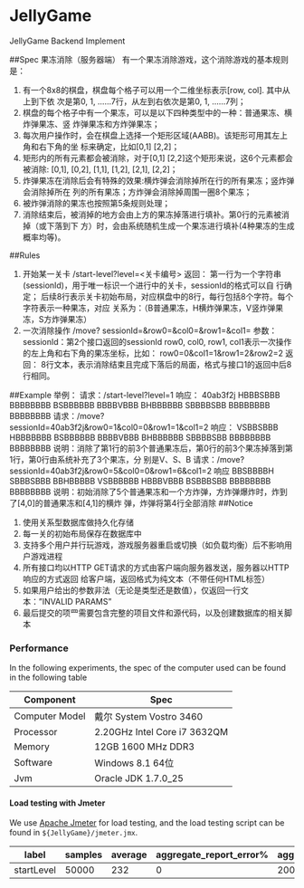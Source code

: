 # JellyGame
JellyGame Backend Implement

##Spec
果冻消除（服务器端）
有⼀个果冻消除游戏，这个消除游戏的基本规则是：
1. 有⼀个8x8的棋盘，棋盘每个格⼦可以⽤⼀个⼆维坐标表⽰[row, col]. 其中从上到下依
次是第0, 1, ……7⾏，从左到右依次是第0, 1, ……7列；
2. 棋盘的每个格⼦中有⼀个果冻，可以是以下四种类型中的⼀种：普通果冻、横炸弹果冻、竖
炸弹果冻和⽅炸弹果冻；
3. 每次⽤户操作时，会在棋盘上选择⼀个矩形区域(AABB)。该矩形可⽤其左上⾓和右下⾓的坐
标来确定，⽐如[0,1] [2,2]；
4. 矩形内的所有元素都会被消除，对于[0,1] [2,2]这个矩形来说，这6个元素都会被消除:
[0,1], [0,2], [1,1], [1,2], [2,1], [2,2]；
5. 炸弹果冻在消除后会有特殊的效果:横炸弹会消除掉所在⾏的所有果冻；竖炸弹会消除掉所在
列的所有果冻；⽅炸弹会消除掉周围⼀圈8个果冻；
6. 被炸弹消除的果冻也按照第5条规则处理；
7. 消除结束后，被消掉的地⽅会由上⽅的果冻掉落进⾏填补。第0⾏的元素被消掉（或下落到下
⽅）时，会由系统随机⽣成⼀个果冻进⾏填补(4种果冻的⽣成概率均等)。

##Rules
1. 开始某⼀关卡
/start-level?level=<关卡编号>
返回：
第⼀⾏为⼀个字符串(sessionId)，⽤于唯⼀标识⼀个进⾏中的关卡，sessionId的格式可以⾃
⾏确定；
后续8⾏表⽰关卡初始布局，对应棋盘中的8⾏，每⾏包括8个字符。每个字符表⽰⼀种果冻，对应
关系为：（B普通果冻，H横炸弹果冻，V竖炸弹果冻，S⽅炸弹果冻）
2. ⼀次消除操作
/move?
sessionId=<sessionId>&row0=<row0>&col0=<col0>&row1=<row1>&col1=<col1>
参数：
sessionId：第2个接⼝返回的sessionId
row0, col0, row1, col1表⽰⼀次操作的左上⾓和右下⾓的果冻坐标，⽐如：
row0=0&col1=1&row1=2&row2=2
返回：
8行文本，表示消除结束且完成下落后的局⾯，格式与接⼝1的返回中后8⾏相同。

##Example
举例：
请求：/start-level?level=1
响应：
40ab3f2j
HBBBSBBB
BBBBBBBB
BSBBBBBB
BBBBVBBB
BHBBBBBB
SBBBBSBB
BBBBBBBB
BBBBBBBB
请求：/move?sessionId=40ab3f2j&row0=1&col0=0&row1=1&col1=2
响应：
VSBBSBBB
HBBBBBBB
BSBBBBBB
BBBBVBBB
BHBBBBBB
SBBBBSBB
BBBBBBBB
BBBBBBBB
说明：消除了第1⾏的前3个普通果冻后，第0⾏的前3个果冻掉落到第1⾏，第0⾏由系统补充了3个果冻，分
别是V、S、B
请求：/move?sessionId=40ab3f2j&row0=5&col0=0&row1=6&col1=2
响应
BBSBBBBH
SBBBSBBB
BBHBBBBB
VSBBBBBB
HBBBVBBB
BSBBBSBB
BBBBBBBB
BBBBBBBB
说明：初始消除了5个普通果冻和⼀个⽅炸弹，⽅炸弹爆炸时，炸到了[4,0]的普通果冻和[4,1]的横炸
弹，炸弹将第4⾏全部消除
##Notice
1. 使⽤关系型数据库做持久化存储
2. 每⼀关的初始布局保存在数据库中
3. ⽀持多个⽤户并⾏玩游戏，游戏服务器重启或切换（如负载均衡）后不影响⽤户游戏进程
4. 所有接⼝均以HTTP GET请求的⽅式由客户端向服务器发送，服务器以HTTP响应的⽅式返回
给客户端，返回格式为纯⽂本（不带任何HTML标签）
5. 如果⽤户给出的参数⾮法（⽆论是类型还是数值），仅返回⼀⾏⽂本：”INVALID PARAMS”
6. 最后提交的项⺫需要包含完整的项目⽂件和源代码，以及创建数据库的相关脚本

### Performance
In the following experiments, the spec of the computer used can be found in the following table

| Component      | Spec                                    |
|----------------|-----------------------------------------|
| Computer Model | 戴尔 System Vostro 3460                 |
| Processor      | 2.20GHz Intel Core i7 3632QM            |
| Memory         | 12GB 1600 MHz DDR3                      |
| Software       | Windows 8.1 64位                        |
| Jvm            | Oracle JDK 1.7.0_25                     |

#### Load testing with Jmeter
We use [Apache Jmeter](http://jmeter.apache.org) for load testing, and the load testing script can be found in `${JellyGame}/jmeter.jmx`.


| label	| samples	| average	| aggregate_report_error%	| aggregate_report_rate	| aggregate_report_bandwidth	| average_bytes |
|-------|---------|---------|-------------------------|-----------------------|-----------------------------|---------------|
| startLevel	| 50000	| 232	| 0	| 200.837089	| 46.57485054	| 237.46932|


